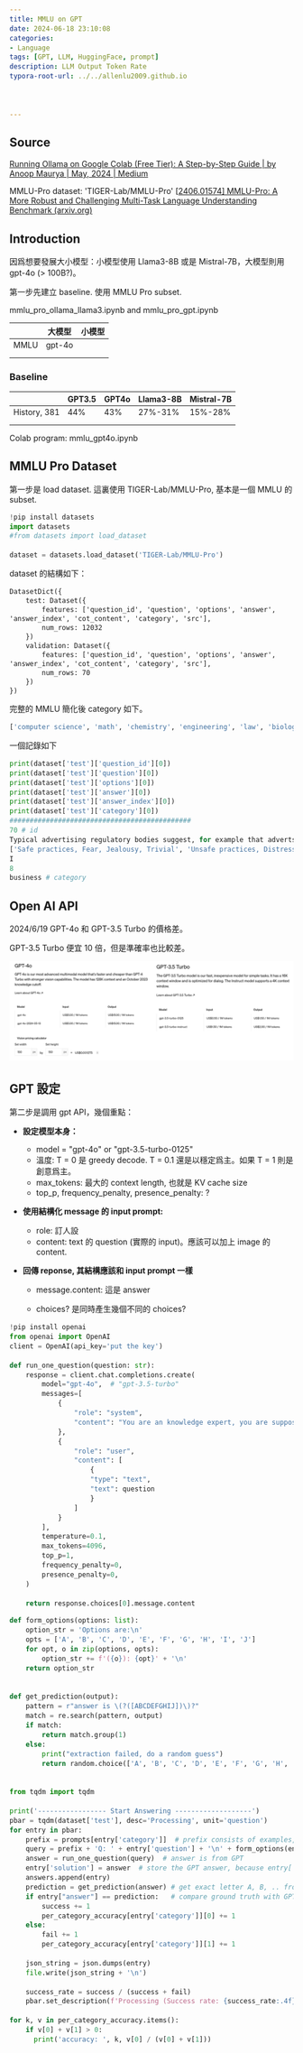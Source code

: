 ```yaml
---
title: MMLU on GPT
date: 2024-06-18 23:10:08
categories:
- Language
tags: [GPT, LLM, HuggingFace, prompt]
description: LLM Output Token Rate
typora-root-url: ../../allenlu2009.github.io



---
```






## Source

[Running Ollama on Google Colab (Free Tier): A Step-by-Step Guide | by Anoop Maurya | May, 2024 | Medium](https://medium.com/@mauryaanoop3/running-ollama-on-google-colab-free-tier-a-step-by-step-guide-9ef74b1f8f7a)

MMLU-Pro dataset: 'TIGER-Lab/MMLU-Pro'  [[2406.01574\] MMLU-Pro: A More Robust and Challenging Multi-Task Language Understanding Benchmark (arxiv.org)](https://arxiv.org/abs/2406.01574)





## Introduction

因爲想要發展大小模型：小模型使用 Llama3-8B 或是 Mistral-7B，大模型則用 gpt-4o (> 100B?)。

第一步先建立 baseline.   使用 MMLU Pro subset.

mmlu_pro_ollama_llama3.ipynb and mmlu_pro_gpt.ipynb



|      | 大模型 | 小模型 |
| ---- | ------ | ------ |
| MMLU | gpt-4o |        |
|      |        |        |
|      |        |        |



### Baseline

|              | GPT3.5 | GPT4o | Llama3-8B | Mistral-7B |
| ------------ | ------ | ----- | --------- | ---------- |
| History, 381 | 44%    | 43%   | 27%-31%   | 15%-28%    |
|              |        |       |           |            |
|              |        |       |           |            |



Colab program: mmlu_gpt4o.ipynb

## MMLU Pro Dataset

第一步是 load dataset.    這裏使用 TIGER-Lab/MMLU-Pro,  基本是一個 MMLU 的 subset.

```python
!pip install datasets
import datasets
#from datasets import load_dataset

dataset = datasets.load_dataset('TIGER-Lab/MMLU-Pro')
```

dataset 的結構如下：

```
DatasetDict({
    test: Dataset({
        features: ['question_id', 'question', 'options', 'answer', 'answer_index', 'cot_content', 'category', 'src'],
        num_rows: 12032
    })
    validation: Dataset({
        features: ['question_id', 'question', 'options', 'answer', 'answer_index', 'cot_content', 'category', 'src'],
        num_rows: 70
    })
})
```

完整的 MMLU 簡化後 category 如下。

```python
['computer science', 'math', 'chemistry', 'engineering', 'law', 'biology','health', 'physics', 'business', 'philosophy', 'economics', 'other','psychology', 'history']
```

一個記錄如下

```python
print(dataset['test']['question_id'][0])
print(dataset['test']['question'][0])
print(dataset['test']['options'][0])
print(dataset['test']['answer'][0])
print(dataset['test']['answer_index'][0])
print(dataset['test']['category'][0])
#############################################
70 # id
Typical advertising regulatory bodies suggest, for example that adverts must not: encourage _________, cause unnecessary ________ or _____, and must not cause _______ offence.
['Safe practices, Fear, Jealousy, Trivial', 'Unsafe practices, Distress, Joy, Trivial', 'Safe practices, Wants, Jealousy, Trivial', 'Safe practices, Distress, Fear, Trivial', 'Unsafe practices, Wants, Jealousy, Serious', 'Safe practices, Distress, Jealousy, Serious', 'Safe practices, Wants, Fear, Serious', 'Unsafe practices, Wants, Fear, Trivial', 'Unsafe practices, Distress, Fear, Serious']
I
8
business # category
```



## Open AI API

2024/6/19 GPT-4o 和 GPT-3.5 Turbo 的價格差。

GPT-3.5 Turbo 便宜 10 倍，但是準確率也比較差。

<img src="/media/image-20240619083358544.png" alt="image-20240619083358544" style="zoom:80%;" />



## GPT 設定

第二步是調用 gpt API，幾個重點：

* **設定模型本身：**
  * model = "gpt-4o" or "gpt-3.5-turbo-0125"
  * 溫度:  T = 0 是 greedy decode.   T = 0.1 還是以穩定爲主。如果 T = 1 則是創意爲主。
  * max_tokens:  最大的 context length, 也就是 KV cache size
  * top_p, frequency_penalty, presence_penalty: ?

* **使用結構化 message 的 input prompt:** 
  * role:  訂人設
  * content:  text 的 question (實際的 input)。應該可以加上 image 的content.

* **回傳 reponse, 其結構應該和 input prompt 一樣**

  * message.content:  這是 answer

  * choices?  是同時產生幾個不同的 choices?  



```python
!pip install openai
from openai import OpenAI
client = OpenAI(api_key='put the key')

def run_one_question(question: str):
    response = client.chat.completions.create(
        model="gpt-4o",  # "gpt-3.5-turbo"
        messages=[
            {
                "role": "system",
                "content": "You are an knowledge expert, you are supposed to answer the multi-choice question to derive your final answer as `The answer is ...`."
            },
            {
                "role": "user",
                "content": [
                    {
                    "type": "text",
                    "text": question
                    }
                ]
            }
        ],
        temperature=0.1,
        max_tokens=4096,
        top_p=1,
        frequency_penalty=0,
        presence_penalty=0,
    )

    return response.choices[0].message.content
```



```python
def form_options(options: list):
    option_str = 'Options are:\n'
    opts = ['A', 'B', 'C', 'D', 'E', 'F', 'G', 'H', 'I', 'J']
    for opt, o in zip(options, opts):
        option_str += f'({o}): {opt}' + '\n'
    return option_str


def get_prediction(output):
    pattern = r"answer is \(?([ABCDEFGHIJ])\)?"
    match = re.search(pattern, output)
    if match:
        return match.group(1)
    else:
        print("extraction failed, do a random guess")
        return random.choice(['A', 'B', 'C', 'D', 'E', 'F', 'G', 'H', 'I', 'J'])
    
    
from tqdm import tqdm

print('----------------- Start Answering -------------------')
pbar = tqdm(dataset['test'], desc='Processing', unit='question')
for entry in pbar:
    prefix = prompts[entry['category']]  # prefix consists of examples, 4 shots
    query = prefix + 'Q: ' + entry['question'] + '\n' + form_options(entry['options']) + '\n'
    answer = run_one_question(query)  # answer is from GPT
    entry['solution'] = answer  # store the GPT answer, because entry['answer'] is used for ground truth, so use 'answer'
    answers.append(entry)
    prediction = get_prediction(answer) # get exact letter A, B, .. from GPT answer
    if entry["answer"] == prediction:   # compare ground truth with GPT answer
        success += 1
        per_category_accuracy[entry['category']][0] += 1
    else:
        fail += 1
        per_category_accuracy[entry['category']][1] += 1

    json_string = json.dumps(entry)
    file.write(json_string + '\n')

    success_rate = success / (success + fail)
    pbar.set_description(f'Processing (Success rate: {success_rate:.4f})')

for k, v in per_category_accuracy.items():
    if v[0] + v[1] > 0:
      print('accuracy: ', k, v[0] / (v[0] + v[1]))    
```












